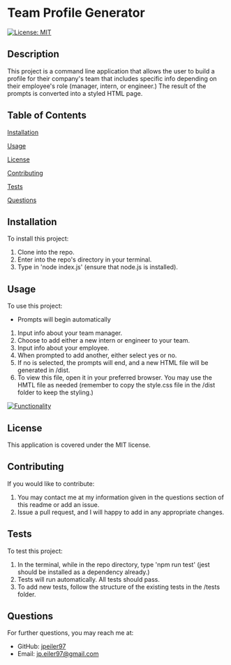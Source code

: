 # Team Profile Generator
    
[![License: MIT](https://img.shields.io/badge/License-MIT-yellow.svg)](https://opensource.org/licenses/MIT)

## Description
This project is a command line application that allows the user to build a profile for their company's team that includes specific info depending on their employee's role (manager, intern, or engineer.) The result of the prompts is converted into a styled HTML page.

## Table of Contents

[Installation](#installation)

[Usage](#usage)

[License](#license)

[Contributing](#contributing)

[Tests](#tests)

[Questions](#questions)

<a name="installation"></a>
## Installation
To install this project:

1. Clone into the repo.
2. Enter into the repo's directory in your terminal.
3. Type in 'node index.js' (ensure that node.js is installed).

<a name="usage"></a>
## Usage
To use this project:

- Prompts will begin automatically
1. Input info about your team manager.
2. Choose to add either a new intern or engineer to your team.
3. Input info about your employee.
4. When prompted to add another, either select yes or no.
5. If no is selected, the prompts will end, and a new HTML file will be generated in /dist.
6. To view this file, open it in your preferred browser. You may use the HMTL file as needed (remember to copy the style.css file in the /dist folder to keep the styling.)

[![Functionality](https://img.youtube.com/vi/YkKOTY-92C8/0.jpg)](https://www.youtube.com/watch?v=YkKOTY-92C8)

<a name="license"></a>
## License
This application is covered under the MIT license.

<a name="contributing"></a>
## Contributing
If you would like to contribute:

1. You may contact me at my information given in the questions section of this readme or add an issue.
2. Issue a pull request, and I will happy to add in any appropriate changes.

<a name="tests"></a>
## Tests
To test this project:

1. In the terminal, while in the repo directory, type 'npm run test' (jest should be installed as a dependency already.)
2. Tests will run automatically. All tests should pass.
3. To add new tests, follow the structure of the existing tests in the /tests folder. 

<a name="questions"></a>
## Questions
For further questions, you may reach me at:
- GitHub: [jpeiler97](https://github.com/jpeiler97)
- Email: jp.eiler97@gmail.com
